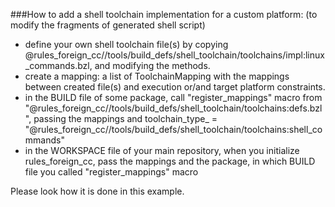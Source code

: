 ###How to add a shell toolchain implementation for a custom platform:
(to modify the fragments of generated shell script)

- define your own shell toolchain file(s) by copying @rules_foreign_cc//tools/build_defs/shell_toolchain/toolchains/impl:linux_commands.bzl,
and modifying the methods.
- create a mapping: a list of ToolchainMapping with the mappings between created file(s) and execution or/and target platform constraints.
- in the BUILD file of some package, call "register_mappings" macro from "@rules_foreign_cc//tools/build_defs/shell_toolchain/toolchains:defs.bzl", passing the mappings and toolchain_type_ = "@rules_foreign_cc//tools/build_defs/shell_toolchain/toolchains:shell_commands"
- in the WORKSPACE file of your main repository, when you initialize rules_foreign_cc, pass the mappings and the package, in which BUILD file you called "register_mappings" macro

Please look how it is done in this example.